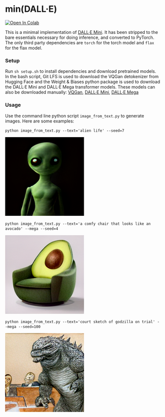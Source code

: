 # min(DALL·E)

[![Open In Colab](https://colab.research.google.com/assets/colab-badge.svg)](https://colab.research.google.com/github/kuprel/min-dalle/blob/main/min_dalle.ipynb)

This is a minimal implementation of [DALL·E Mini](https://github.com/borisdayma/dalle-mini).  It has been stripped to the bare essentials necessary for doing inference, and converted to PyTorch.  The only third party dependencies are `torch` for the torch model and `flax` for the flax model.

### Setup

Run `sh setup.sh` to install dependencies and download pretrained models.  In the bash script, Git LFS is used to download the VQGan detokenizer from Hugging Face and the Weight & Biases python package is used to download the DALL·E Mini and DALL·E Mega transformer models. These models can also be downloaded manually: 
[VQGan](https://huggingface.co/dalle-mini/vqgan_imagenet_f16_16384), 
[DALL·E Mini](https://wandb.ai/dalle-mini/dalle-mini/artifacts/DalleBart_model/mini-1/v0/files), 
[DALL·E Mega](https://wandb.ai/dalle-mini/dalle-mini/artifacts/DalleBart_model/mega-1-fp16/v14/files)

### Usage

Use the command line python script `image_from_text.py` to generate images. Here are some examples:

```
python image_from_text.py --text='alien life' --seed=7
```
![Alien](examples/alien.png)


```
python image_from_text.py --text='a comfy chair that looks like an avocado' --mega --seed=4
```
![Avocado Armchair](examples/avocado_armchair.png)


```
python image_from_text.py --text='court sketch of godzilla on trial' --mega --seed=100
```

![Godzilla Trial](examples/godzilla_trial.png)
